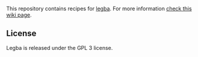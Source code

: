 This repository contains recipes for [legba](https://github.com/evilsocket/legba). For more information [check this wiki page](https://github.com/evilsocket/legba/wiki/Recipes).

## License

Legba is released under the GPL 3 license.